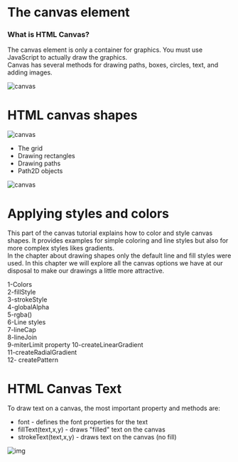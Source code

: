 # The canvas element  
### What is HTML Canvas?  
The canvas element is only a container for graphics. You must use JavaScript to actually draw the graphics.  
Canvas has several methods for drawing paths, boxes, circles, text, and adding images.  

![canvas](https://flaviocopes.com/canvas/Screen%20Shot%202018-10-28%20at%2009.23.43.png)  

# HTML canvas shapes  
![canvas](https://miro.medium.com/max/1016/1*YkKgLfAJc1Q_ln737HkHYA.png)  

+ The grid  
+ Drawing rectangles  
+ Drawing paths  
+ Path2D objects  

![canvas](https://mk0wittysparksm75pi6.kinstacdn.com/wp-content/uploads/2017/07/HTML-Canvas-Cheatsheet.png)  

# Applying styles and colors  
This part of the canvas tutorial explains how to color and style canvas shapes. It provides examples for simple coloring and line styles but also for more complex styles likes gradients.  
In the chapter about drawing shapes only the default line and fill styles were used. In this chapter we will explore all the canvas options we have at our disposal to make our drawings a little more attractive.  

1-Colors  
2-fillStyle  
3-strokeStyle  
4-globalAlpha  
5-rgba()  
6-Line styles  
7-lineCap  
8-lineJoin  
9-miterLimit property
10-createLinearGradient   
11-createRadialGradient  
12- createPattern  

# HTML Canvas Text  
To draw text on a canvas, the most important property and methods are:  
+ font - defines the font properties for the text  
+ fillText(text,x,y) - draws "filled" text on the canvas  
+ strokeText(text,x,y) - draws text on the canvas (no fill)  

![img](https://i.ytimg.com/vi/NcdrPUl-mZQ/maxresdefault.jpg)  


